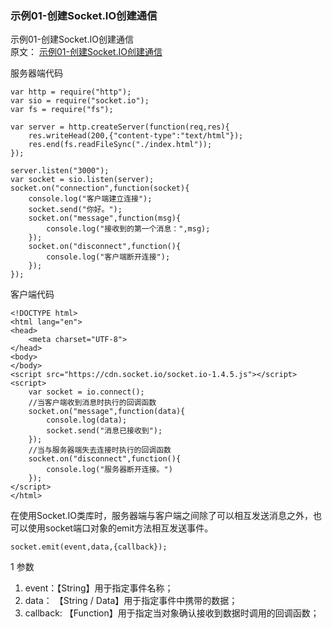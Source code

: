 ### 示例01-创建Socket.IO创建通信
示例01-创建Socket.IO创建通信  
原文： [示例01-创建Socket.IO创建通信](http://blog.csdn.net/yuanzu0917/article/details/51580496)  

服务器端代码


	var http = require("http");
	var sio = require("socket.io");
	var fs = require("fs");
	
	var server = http.createServer(function(req,res){
	    res.writeHead(200,{"content-type":"text/html"});
	    res.end(fs.readFileSync("./index.html"));
	});
	
	server.listen("3000");
	var socket = sio.listen(server);
	socket.on("connection",function(socket){
	    console.log("客户端建立连接");
	    socket.send("你好。");
	    socket.on("message",function(msg){
	        console.log("接收到的第一个消息：",msg);
	    });
	    socket.on("disconnect",function(){
	        console.log("客户端断开连接");
	    });
	});

客户端代码

	<!DOCTYPE html>
	<html lang="en">
	<head>
	    <meta charset="UTF-8">
	</head>
	<body>
	</body>
	<script src="https://cdn.socket.io/socket.io-1.4.5.js"></script>
	<script>
	    var socket = io.connect();
	    //当客户端收到消息时执行的回调函数
	    socket.on("message",function(data){
	        console.log(data);
	        socket.send("消息已接收到");
	    });
	    //当与服务器端失去连接时执行的回调函数
	    socket.on("disconnect",function(){
	        console.log("服务器断开连接。")
	    });
	</script>
	</html>

在使用Socket.IO类库时，服务器端与客户端之间除了可以相互发送消息之外，也可以使用socket端口对象的emit方法相互发送事件。

    socket.emit(event,data,{callback});
1
参数 
1. event：【String】用于指定事件名称；   
2. data： 【String / Data】用于指定事件中携带的数据；   
3. callback: 【Function】用于指定当对象确认接收到数据时调用的回调函数；  